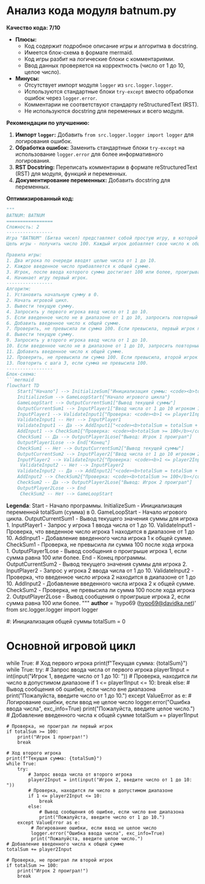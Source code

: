 # Анализ кода модуля batnum.py

**Качество кода: 7/10**

-   **Плюсы:**
    *   Код содержит подробное описание игры и алгоритма в docstring.
    *   Имеется блок-схема в формате mermaid.
    *   Код игры разбит на логические блоки с комментариями.
    *   Ввод данных проверяется на корректность (число от 1 до 10, целое число).
-   **Минусы:**
    *   Отсутствует импорт модуля `logger` из `src.logger.logger`.
    *   Используются стандартные блоки `try-except` вместо обработки ошибок через `logger.error`.
    *   Комментарии не соответствуют стандарту reStructuredText (RST).
    *   Не используются docstring для переменных и всего модуля.

**Рекомендации по улучшению:**

1.  **Импорт `logger`:** Добавить `from src.logger.logger import logger` для логирования ошибок.
2.  **Обработка ошибок:** Заменить стандартные блоки `try-except` на использование `logger.error` для более информативного логирования.
3.  **RST Docstring:** Переписать комментарии в формате reStructuredText (RST) для модуля, функций и переменных.
4.  **Документирование переменных:** Добавить docstring для переменных.

**Оптимизированный код:**

```python
"""
BATNUM: BATNUM
=================
Сложность: 2
-----------------
Игра "BATNUM" (Битва чисел) представляет собой простую игру, в которой два игрока по очереди вводят числа от 1 до 10.
Цель игры - получить число 100. Каждый игрок добавляет свое число к общей сумме, и игрок, доведящий сумму до 100 или выше, проигрывает.

Правила игры:
1. Два игрока по очереди вводят целые числа от 1 до 10.
2. Каждое введенное число прибавляется к общей сумме.
3. Игрок, после ввода которого сумма достигает 100 или более, проигрывает.
4. Начинает игру первый игрок.
-----------------
Алгоритм:
1. Установить начальную сумму в 0.
2. Начать игровой цикл.
3. Вывести текущую сумму.
4. Запросить у первого игрока ввод числа от 1 до 10.
5. Если введенное число не в диапазоне от 1 до 10, запросить повторный ввод.
6. Добавить введенное число к общей сумме.
7. Проверить, не превысила ли сумма 100. Если превысила, первый игрок проиграл, завершить игру.
8. Вывести текущую сумму.
9. Запросить у второго игрока ввод числа от 1 до 10.
10. Если введенное число не в диапазоне от 1 до 10, запросить повторный ввод.
11. Добавить введенное число к общей сумме.
12. Проверить, не превысила ли сумма 100. Если превысила, второй игрок проиграл, завершить игру.
13. Повторить с шага 3, если сумма не превысила 100.
-----------------
Блок-схема:
```mermaid
flowchart TD
    Start["Начало"] --> InitializeSum["Инициализация суммы: <code><b>totalSum = 0</b></code>"]
    InitializeSum --> GameLoopStart{"Начало игрового цикла"}
    GameLoopStart --> OutputCurrentSum1["Вывод текущей суммы"]
    OutputCurrentSum1 --> InputPlayer1["Ввод числа от 1 до 10 игроком 1: <code><b>player1Input</b></code>"]
    InputPlayer1 --> ValidateInput1{"Проверка: <code><b>1 <= player1Input <= 10</b></code>?"}
    ValidateInput1 -- Нет --> InputPlayer1
    ValidateInput1 -- Да --> AddInput1["<code><b>totalSum = totalSum + player1Input</b></code>"]
    AddInput1 --> CheckSum1{"Проверка: <code><b>totalSum >= 100</b></code>?"}
    CheckSum1 -- Да --> OutputPlayer1Lose["Вывод: Игрок 1 проиграл"]
    OutputPlayer1Lose --> End["Конец"]
    CheckSum1 -- Нет --> OutputCurrentSum2["Вывод текущей суммы"]
    OutputCurrentSum2 --> InputPlayer2["Ввод числа от 1 до 10 игроком 2: <code><b>player2Input</b></code>"]
    InputPlayer2 --> ValidateInput2{"Проверка: <code><b>1 <= player2Input <= 10</b></code>?"}
     ValidateInput2 -- Нет --> InputPlayer2
    ValidateInput2 -- Да --> AddInput2["<code><b>totalSum = totalSum + player2Input</b></code>"]
    AddInput2 --> CheckSum2{"Проверка: <code><b>totalSum >= 100</b></code>?"}
    CheckSum2 -- Да --> OutputPlayer2Lose["Вывод: Игрок 2 проиграл"]
    OutputPlayer2Lose --> End
     CheckSum2 -- Нет --> GameLoopStart
```
    
**Legenda**:
    Start - Начало программы.
    InitializeSum - Инициализация переменной totalSum (сумма) в 0.
    GameLoopStart - Начало игрового цикла.
    OutputCurrentSum1 - Вывод текущего значения суммы для игрока 1.
    InputPlayer1 - Запрос у игрока 1 ввода числа от 1 до 10.
    ValidateInput1 - Проверка, что введенное число игрока 1 находится в диапазоне от 1 до 10.
    AddInput1 - Добавление введенного числа игрока 1 к общей сумме.
    CheckSum1 - Проверка, не превысила ли сумма 100 после хода игрока 1.
    OutputPlayer1Lose - Вывод сообщения о проигрыше игрока 1, если сумма равна 100 или более.
    End - Конец программы.
     OutputCurrentSum2 - Вывод текущего значения суммы для игрока 2.
    InputPlayer2 - Запрос у игрока 2 ввода числа от 1 до 10.
    ValidateInput2 - Проверка, что введенное число игрока 2 находится в диапазоне от 1 до 10.
    AddInput2 - Добавление введенного числа игрока 2 к общей сумме.
    CheckSum2 - Проверка, не превысила ли сумма 100 после хода игрока 2.
    OutputPlayer2Lose - Вывод сообщения о проигрыше игрока 2, если сумма равна 100 или более.
"""
__author__ = 'hypo69 (hypo69@davidka.net)'
from src.logger.logger import logger

#: Инициализация общей суммы
totalSum = 0

# Основной игровой цикл
while True:
    # Ход первого игрока
    print(f"Текущая сумма: {totalSum}")
    while True:
        try:
            # Запрос ввода числа от первого игрока
            player1Input = int(input("Игрок 1, введите число от 1 до 10: "))
            # Проверка, находится ли число в допустимом диапазоне
            if 1 <= player1Input <= 10:
                break
            else:
                 # Вывод сообщения об ошибке, если число вне диапазона
                print("Пожалуйста, введите число от 1 до 10.")
        except ValueError as e:
            # Логирование ошибки, если ввод не целое число
             logger.error("Ошибка ввода числа", exc_info=True)
             print("Пожалуйста, введите целое число.")
    # Добавление введенного числа к общей сумме
    totalSum += player1Input

    # Проверка, не проиграл ли первый игрок
    if totalSum >= 100:
        print("Игрок 1 проиграл!")
        break

    # Ход второго игрока
    print(f"Текущая сумма: {totalSum}")
    while True:
        try:
            # Запрос ввода числа от второго игрока
            player2Input = int(input("Игрок 2, введите число от 1 до 10: "))
            # Проверка, находится ли число в допустимом диапазоне
            if 1 <= player2Input <= 10:
                break
            else:
                # Вывод сообщения об ошибке, если число вне диапазона
                print("Пожалуйста, введите число от 1 до 10.")
        except ValueError as e:
             # Логирование ошибки, если ввод не целое число
             logger.error("Ошибка ввода числа", exc_info=True)
             print("Пожалуйста, введите целое число.")
    # Добавление введенного числа к общей сумме
    totalSum += player2Input

    # Проверка, не проиграл ли второй игрок
    if totalSum >= 100:
        print("Игрок 2 проиграл!")
        break
```